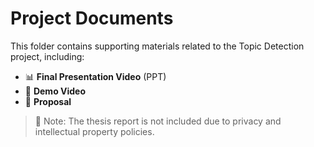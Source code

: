 # Project Documents

This folder contains supporting materials related to the Topic Detection project, including:

- 📊 **Final Presentation Video** (PPT)
- 🎥 **Demo Video**
- 📸 **Proposal**

> 📌 Note: The thesis report is not included due to privacy and intellectual property policies.
